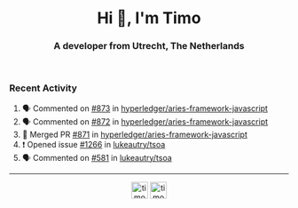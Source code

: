 <h1 align="center">Hi 👋, I'm Timo</h1>
<h3 align="center">A developer from Utrecht, The Netherlands</h3>
<br/>
<!-- https://github.com/rahuldkjain/github-profile-readme-generator --!>

<!--  <p align="left"><img src="https://github-readme-stats.vercel.app/api?username=timoglastra&show_icons=true&count_private=true&" alt="timoglastra" /></p> --!>

<!--
Github language stats
<p align="left"><img src="https://github-readme-stats.vercel.app/api/top-langs/?username=timoglastra&layout=compact" alt="timoglastra" /><p>
-->

<!-- Codestats language stats -->
<!-- <p align="left"><img src="https://codestats-readme.vercel.app/api/top-langs/?username=timoglastra&layout=compact&language_count=12" alt="timoglastra" /><p>    --!>
  
<h3>Recent Activity</h3>

<!--START_SECTION:activity-->
1. 🗣 Commented on [#873](https://github.com/hyperledger/aries-framework-javascript/issues/873) in [hyperledger/aries-framework-javascript](https://github.com/hyperledger/aries-framework-javascript)
2. 🗣 Commented on [#872](https://github.com/hyperledger/aries-framework-javascript/issues/872) in [hyperledger/aries-framework-javascript](https://github.com/hyperledger/aries-framework-javascript)
3. 🎉 Merged PR [#871](https://github.com/hyperledger/aries-framework-javascript/pull/871) in [hyperledger/aries-framework-javascript](https://github.com/hyperledger/aries-framework-javascript)
4. ❗️ Opened issue [#1266](https://github.com/lukeautry/tsoa/issues/1266) in [lukeautry/tsoa](https://github.com/lukeautry/tsoa)
5. 🗣 Commented on [#581](https://github.com/lukeautry/tsoa/issues/581) in [lukeautry/tsoa](https://github.com/lukeautry/tsoa)
<!--END_SECTION:activity-->

---

<p align="center">
<a href="https://twitter.com/timoglastra" target="blank"><img align="center" src="https://cdn.jsdelivr.net/npm/simple-icons@3.0.1/icons/twitter.svg" alt="timoglastra" height="30" width="30" /></a>
<a href="https://linkedin.com/in/timoglastra" target="blank"><img align="center" src="https://cdn.jsdelivr.net/npm/simple-icons@3.0.1/icons/linkedin.svg" alt="timoglastra" height="30" width="30" /></a>
</p>



